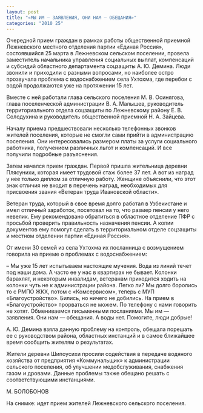 ```yaml
---
layout: post
title: "«МЫ ИМ – ЗАЯВЛЕНИЯ, ОНИ НАМ – ОБЕЩАНИЯ»"
categories: "2010 25"
---
```


Очередной прием граждан в рамках работы общественной приемной Лежневского местного отделения партии «Единая Россия», состоявшийся 25 марта в Лежневском сельском поселении, провела заместитель начальника управления социальных выплат, компенсаций и субсидий областного департамента соцзащиты А. Ю. Демина. Люди звонили и приходили с разными вопросами, но наиболее остро прозвучала проблема с водоснабжением села Ухтохма, где перебои с водой продолжаются уже на протяжении 15 лет.

Вместе с ней работали глава сельского поселения М. В. Осинягова, глава поселенческой администрации В. А. Малышев, руководитель территориального отдела соцзащиты по Лежневскому району Е. В. Солодухина и руководитель общественной приемной Н. А. Зайцева.

Началу приема предшествовали несколько телефонных звонков жителей поселения, которые не смогли сами прийти в администрацию поселения. Они интересовались размером платы за услуги социального работника, получением различных льгот и компенсаций. И все получили подробные разъяснения.

Затем начался прием граждан. Первой пришла жительница деревни Плясунихи, которая имеет трудовой стаж более 37 лет. А вот из наград у нее только диплом за отличную работу. Женщине объяснили, что этот знак отличия не входит в перечень наград, необходимых для присвоения звания «Ветеран труда Ивановской области».

Ветеран труда, который в свое время долго работал в Узбекистане и имел отличный заработок, посетовал на то, что размер пенсии у него невелик. Ему рекомендовано обратиться в областное отделение ПФР с просьбой проверить правильность назначения пенсии. А копии документов ему помогут сделать в территориальном отделе соцзащиты и местном отделении партии «Единая Россия».

От имени 30 семей из села Ухтохма их посланница с возмущением говорила на приеме о проблемах с водоснабжением:

– Мы уже 15 лет испытываем настоящие мучения. Вода из линий течет под наши дома. А часто ее у нас в квартирах не бывает. Колонки барахлят, и некоторым инвалидам, ветеранам приходится ходить на колонки чуть не к администрации района. Легко ли? Мы долго боролись то с РМПО ЖКХ, потом с «Комсервисом», теперь с МУП «Благоустройство». Бились, но ничего не добились. На прием в «Благоустройство» прорваться не можем. По телефону с нами говорить не хотят. Обмениваемся письменными посланиями. Мы им — заявления. Они нам — обещания. А воды нет. Помогите, люди добрые!

А. Ю. Демина взяла данную проблему на контроль, обещала порешать ее с руководством района, областных инстанций и в самое ближайшее время сообщить жителям о результатах.

Жители деревни Шипоусихи просили содействия в передаче водяного хозяйства от предприятия «Коммунальщик» к администрации сельского поселения, об улучшении медобслуживания, снабжения газом и дровами. Данные проблемы также обещано решать с соответствующими инстанциями.

М. БОЛОБОНОВ

На снимке: идет прием жителей Лежневского сельского поселения.


